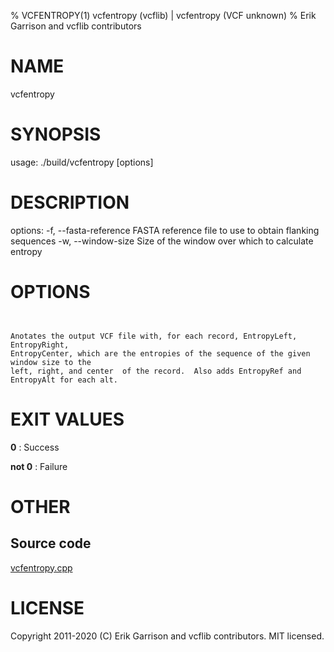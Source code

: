 % VCFENTROPY(1) vcfentropy (vcflib) | vcfentropy (VCF unknown)
% Erik Garrison and vcflib contributors

# NAME

vcfentropy

# SYNOPSIS

usage: ./build/vcfentropy [options] <vcf file>

# DESCRIPTION

options: -f, --fasta-reference FASTA reference file to use to obtain flanking sequences -w, --window-size Size of the window over which to calculate entropy

# OPTIONS

```


Anotates the output VCF file with, for each record, EntropyLeft, EntropyRight,
EntropyCenter, which are the entropies of the sequence of the given window size to the
left, right, and center  of the record.  Also adds EntropyRef and EntropyAlt for each alt.

```



# EXIT VALUES

**0**
: Success

**not 0**
: Failure

# OTHER

## Source code

[vcfentropy.cpp](https://github.com/vcflib/vcflib/blob/master/src/vcfentropy.cpp)

# LICENSE

Copyright 2011-2020 (C) Erik Garrison and vcflib contributors. MIT licensed.

<!--
  Created with ./scripts/bin2md.rb scripts/bin2md-template.erb
-->
